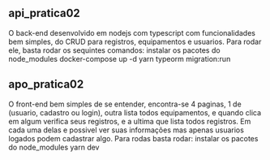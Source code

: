 ## api_pratica02
O back-end desenvolvido em nodejs com typescript com funcionalidades bem simples, do CRUD para registros, equipamentos e usuarios.
Para rodar ele, basta rodar os sequintes comandos:
instalar os pacotes do node_modules
docker-compose up -d
yarn typeorm migration:run

## apo_pratica02
O front-end bem simples de se entender, encontra-se 4 paginas, 1 de (usuario, cadastro ou login), outra lista todos equipamentos, e quando clica em algum verifica seus registros, e a ultima que lista todos registros.
Em cada uma delas e possivel ver suas informações mas apenas usuarios logados podem cadastrar algo.
Para rodas basta rodar:
instalar os pacotes do node_modules
yarn dev